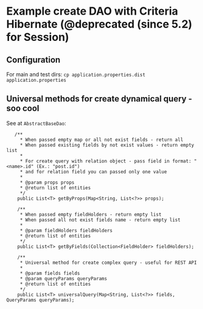 # Example create DAO with Criteria Hibernate (@deprecated (since 5.2) for Session)

## Configuration

For main and test dirs:
`cp application.properties.dist application.properties`

## Universal methods for create dynamical query - soo cool

See at `AbstractBaseDao`:
```
   /**
     * When passed empty map or all not exist fields - return all
     * When passed existing fields by not exist values - return empty list
     *
     * For create query with relation object - pass field in format: "<name>.id" (Ex.: "post.id")
     * and for relation field you can passed only one value
     *
     * @param props props
     * @return list of entities
     */
    public List<T> getByProps(Map<String, List<?>> props);

    /**
     * When passed empty fieldHolders - return empty list
     * When passed all not exist fields name - return empty list
     *
     * @param fieldHolders fieldHolders
     * @return list of entities
     */
    public List<T> getByFields(Collection<FieldHolder> fieldHolders);
    
    /**
     * Universal method for create complex query - useful for REST API
     *
     * @param fields fields
     * @param queryParams queryParams
     * @return list of entities
     */
    public List<T> universalQuery(Map<String, List<?>> fields, QueryParams queryParams);
```
